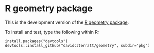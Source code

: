 # R geometry package
This is the development version of the [R geometry package](http://geometry.r-forge.r-project.org/).

To install and test, type the following within R:
```
install.packages("devtools")
devtools::install_github("davidcsterratt/geometry", subdir="pkg")
```

